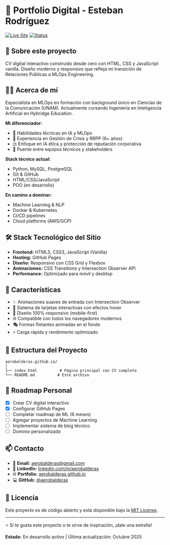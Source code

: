 # 🚀 Portfolio Digital - Esteban Rodríguez

[![Live Site](https://img.shields.io/badge/Live-aerobalderas.github.io-blue?style=for-the-badge)](https://aerobalderas.github.io)
[![Status](https://img.shields.io/badge/Status-Active-success?style=for-the-badge)]()

## 📌 Sobre este proyecto

CV digital interactivo construido desde cero con HTML, CSS y JavaScript vanilla. Diseño moderno y responsivo que refleja mi transición de Relaciones Públicas a MLOps Engineering.

## 👨‍💻 Acerca de mí

Especialista en MLOps en formación con background único en Ciencias de la Comunicación (UNAM). Actualmente cursando Ingeniería en Inteligencia Artificial en Hybridge Education.

**Mi diferenciador:**
- 🤖 Habilidades técnicas en IA y MLOps
- 💬 Experiencia en Gestión de Crisis y RRPP (6+ años)
- ⚖️ Enfoque en IA ética y protección de reputación corporativa
- 🌉 Puente entre equipos técnicos y stakeholders

**Stack técnico actual:**
- Python, MySQL, PostgreSQL
- Git & GitHub
- HTML/CSS/JavaScript
- POO (en desarrollo)

**En camino a dominar:**
- Machine Learning & NLP
- Docker & Kubernetes
- CI/CD pipelines
- Cloud platforms (AWS/GCP)

## 🛠️ Stack Tecnológico del Sitio

- **Frontend:** HTML5, CSS3, JavaScript (Vanilla)
- **Hosting:** GitHub Pages
- **Diseño:** Responsivo con CSS Grid y Flexbox
- **Animaciones:** CSS Transitions y Intersection Observer API
- **Performance:** Optimizado para móvil y desktop

## 🎨 Características

- ✨ Animaciones suaves de entrada con Intersection Observer
- 🎯 Sistema de tarjetas interactivas con efectos hover
- 📱 Diseño 100% responsivo (mobile-first)
- 🌐 Compatible con todos los navegadores modernos
- 🎭 Formas flotantes animadas en el fondo
- ⚡ Carga rápida y rendimiento optimizado

## 📂 Estructura del Proyecto
```
aerobalderas.github.io/
│
├── index.html          # Página principal con CV completo
└── README.md          # Este archivo
```

## 🔄 Roadmap Personal

- [x] Crear CV digital interactivo
- [x] Configurar GitHub Pages
- [ ] Completar roadmap de ML (6 meses)
- [ ] Agregar proyectos de Machine Learning
- [ ] Implementar sistema de blog técnico
- [ ] Dominio personalizado

## 📫 Contacto

- 📧 **Email:** aerobalderas@gmail.com
- 💼 **LinkedIn:** [linkedin.com/in/aerobalderas](https://linkedin.com/in/aerobalderas)
- 🌐 **Portfolio:** [aerobalderas.github.io](https://aerobalderas.github.io)
- 💻 **GitHub:** [@aerobalderas](https://github.com/aerobalderas)

## 📝 Licencia

Este proyecto es de código abierto y está disponible bajo la [MIT License](LICENSE).

---

⭐ Si te gusta este proyecto o te sirve de inspiración, ¡dale una estrella!

**Estado:** En desarrollo activo | Última actualización: Octubre 2025
